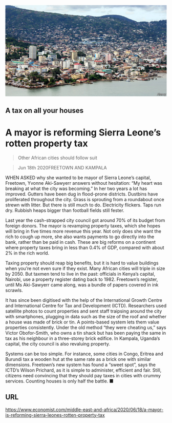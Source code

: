 ![](./images/20200620_MAP502.jpg)

## A tax on all your houses

# A mayor is reforming Sierra Leone’s rotten property tax

> Other African cities should follow suit

> Jun 18th 2020FREETOWN AND KAMPALA

WHEN ASKED why she wanted to be mayor of Sierra Leone’s capital, Freetown, Yvonne Aki-Sawyerr answers without hesitation: “My heart was breaking at what the city was becoming.” In her two years a lot has improved. Gutters have been dug in flood-prone districts. Dustbins have proliferated throughout the city. Grass is sprouting from a roundabout once strewn with litter. But there is still much to do. Electricity flickers. Taps run dry. Rubbish heaps bigger than football fields still fester.

Last year the cash-strapped city council got around 70% of its budget from foreign donors. The mayor is revamping property taxes, which she hopes will bring in five times more revenue this year. Not only does she want the rich to cough up more, she also wants payments to go directly into the bank, rather than be paid in cash. These are big reforms on a continent where property taxes bring in less than 0.4% of GDP, compared with about 2% in the rich world.

Taxing property should reap big benefits, but it is hard to value buildings when you’re not even sure if they exist. Many African cities will triple in size by 2050. But taxmen tend to live in the past: officials in Kenya’s capital, Nairobi, use a property register dating back to 1982. Freetown’s register, until Ms Aki-Sawyerr came along, was a bundle of papers covered in ink scrawls.

It has since been digitised with the help of the International Growth Centre and International Centre for Tax and Development (ICTD). Researchers used satellite photos to count properties and sent staff traipsing around the city with smartphones, plugging in data such as the size of the roof and whether a house was made of brick or tin. A points-based system lets them value properties consistently. Under the old method “they were cheating us,” says Victor Obofor-Smith, who owns a tin shack but has been paying the same in tax as his neighbour in a three-storey brick edifice. In Kampala, Uganda’s capital, the city council is also revaluing property.

Systems can be too simple. For instance, some cities in Congo, Eritrea and Burundi tax a wooden hut at the same rate as a brick one with similar dimensions. Freetown’s new system has found a “sweet spot”, says the ICTD’s Wilson Prichard, as it is simple to administer, efficient and fair. Still, citizens need convincing that they should pay taxes in cities with crummy services. Counting houses is only half the battle. ■

## URL

https://www.economist.com/middle-east-and-africa/2020/06/18/a-mayor-is-reforming-sierra-leones-rotten-property-tax
